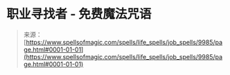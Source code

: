 <!--yml

category: 未分类

date: 2024-06-12 18:46:29

-->

# 职业寻找者 - 免费魔法咒语

> 来源：[https://www.spellsofmagic.com/spells/life_spells/job_spells/9985/page.html#0001-01-01](https://www.spellsofmagic.com/spells/life_spells/job_spells/9985/page.html#0001-01-01)
